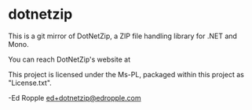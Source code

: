 # dotnetzip #
This is a git mirror of DotNetZip, a ZIP file handling library for .NET and
Mono.

You can reach DotNetZip's website at 

This project is licensed under the Ms-PL, packaged within this project as
"License.txt".

-Ed Ropple <ed+dotnetzip@edropple.com>
